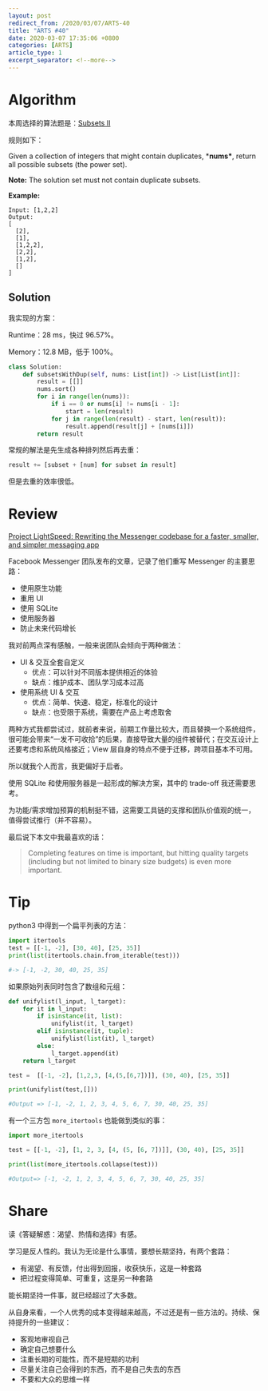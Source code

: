 ```yaml
---
layout: post
redirect_from: /2020/03/07/ARTS-40
title: "ARTS #40"
date: 2020-03-07 17:35:06 +0800
categories: [ARTS]
article_type: 1
excerpt_separator: <!--more-->
---
```



# Algorithm

本周选择的算法题是：[Subsets II](https://leetcode.com/problems/subsets-ii/)

<!--more-->

规则如下：

Given a collection of integers that might contain duplicates, ***nums\***, return all possible subsets (the power set).

**Note:** The solution set must not contain duplicate subsets.

**Example:**

```
Input: [1,2,2]
Output:
[
  [2],
  [1],
  [1,2,2],
  [2,2],
  [1,2],
  []
]
```

## Solution

我实现的方案：

Runtime：28 ms，快过 96.57%。

Memory：12.8 MB，低于 100%。

```python
class Solution:
    def subsetsWithDup(self, nums: List[int]) -> List[List[int]]:
        result = [[]]
        nums.sort()
        for i in range(len(nums)):
            if i == 0 or nums[i] != nums[i - 1]:
                start = len(result)
            for j in range(len(result) - start, len(result)):
                result.append(result[j] + [nums[i]])
        return result
```

常规的解法是先生成各种排列然后再去重：

```python
result += [subset + [num] for subset in result]
```

但是去重的效率很低。

# Review

[Project LightSpeed: Rewriting the Messenger codebase for a faster, smaller, and simpler messaging app](https://engineering.fb.com/data-infrastructure/messenger/)

Facebook Messenger 团队发布的文章，记录了他们重写 Messenger 的主要思路：

- 使用原生功能
- 重用 UI
- 使用 SQLite
- 使用服务器
- 防止未来代码增长

我对前两点深有感触，一般来说团队会倾向于两种做法：

- UI & 交互全套自定义
  - 优点：可以针对不同版本提供相近的体验
  - 缺点：维护成本、团队学习成本过高
- 使用系统 UI & 交互
  - 优点：简单、快速、稳定，标准化的设计
  - 缺点：也受限于系统，需要在产品上考虑取舍

两种方式我都尝试过，就前者来说，前期工作量比较大，而且替换一个系统组件，很可能会带来“一发不可收拾”的后果，直接导致大量的组件被替代；在交互设计上还要考虑和系统风格接近；View 层自身的特点不便于迁移，跨项目基本不可用。

所以就我个人而言，我更偏好于后者。

使用 SQLite 和使用服务器是一起形成的解决方案，其中的 trade-off 我还需要思考。

为功能/需求增加预算的机制挺不错，这需要工具链的支撑和团队价值观的统一，值得尝试推行（并不容易）。

最后说下本文中我最喜欢的话：

> Completing features on time is important, but hitting quality targets (including but not limited to binary size budgets) is even more important.

# Tip

python3 中得到一个扁平列表的方法：

```python
import itertools
test = [[-1, -2], [30, 40], [25, 35]]
print(list(itertools.chain.from_iterable(test)))

#-> [-1, -2, 30, 40, 25, 35]
```

如果原始列表同时包含了数组和元组：

```python
def unifylist(l_input, l_target):
    for it in l_input:
        if isinstance(it, list):
            unifylist(it, l_target)
        elif isinstance(it, tuple):
            unifylist(list(it), l_target)
        else:
            l_target.append(it)
    return l_target

test =  [[-1, -2], [1,2,3, [4,(5,[6,7])]], (30, 40), [25, 35]]

print(unifylist(test,[]))

#Output => [-1, -2, 1, 2, 3, 4, 5, 6, 7, 30, 40, 25, 35]
```

有一个三方包 `more_itertools` 也能做到类似的事：

```python
import more_itertools

test = [[-1, -2], [1, 2, 3, [4, (5, [6, 7])]], (30, 40), [25, 35]]

print(list(more_itertools.collapse(test)))

#Output=> [-1, -2, 1, 2, 3, 4, 5, 6, 7, 30, 40, 25, 35]
```

# Share

读《答疑解惑：渴望、热情和选择》有感。

学习是反人性的。我认为无论是什么事情，要想长期坚持，有两个套路：

- 有渴望、有反馈，付出得到回报，收获快乐，这是一种套路
- 把过程变得简单、可重复，这是另一种套路

能长期坚持一件事，就已经超过了大多数。

从自身来看，一个人优秀的成本变得越来越高，不过还是有一些方法的。持续、保持提升的一些建议：

- 客观地审视自己
- 确定自己想要什么
- 注重长期的可能性，而不是短期的功利
- 尽量关注自己会得到的东西，而不是自己失去的东西
- 不要和大众的思维一样